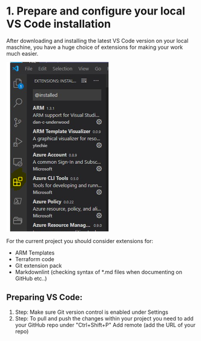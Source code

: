 # 1. Prepare and configure your local VS Code installation

After downloading and installing the latest VS Code version on your local maschine, you have a huge choice of extensions for making your work much easier.

![Extensions](../images/extensions.png)

For the current project you should consider extensions for:

- ARM Templates
- Terraform code
- Git extension pack
- Markdownlint (checking syntax of *.md files when documenting on GitHub etc..)

## Preparing VS Code:
1. Step: Make sure Git version control is enabled under Settings
2. Step: To pull and push the changes within your project you need to add your GitHub repo under "Ctrl+Shift+P" Add remote (add the URL of your repo) 
